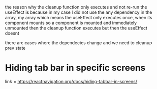 <!-- OBSERVATION -->

the reason why the cleanup function only executes and not re-run the useEffect 
is because in my case I did not use the any dependency in the array, my array 
which means the useEffect only executes once, when its component mounts
so a component is mounted and immediately unmounted then 
the cleanup function executes but then the useEffect doesnt 

there are cases where the dependecies change and we need to cleanup prev state



# Hiding tab bar in specific screens
link = https://reactnavigation.org/docs/hiding-tabbar-in-screens/